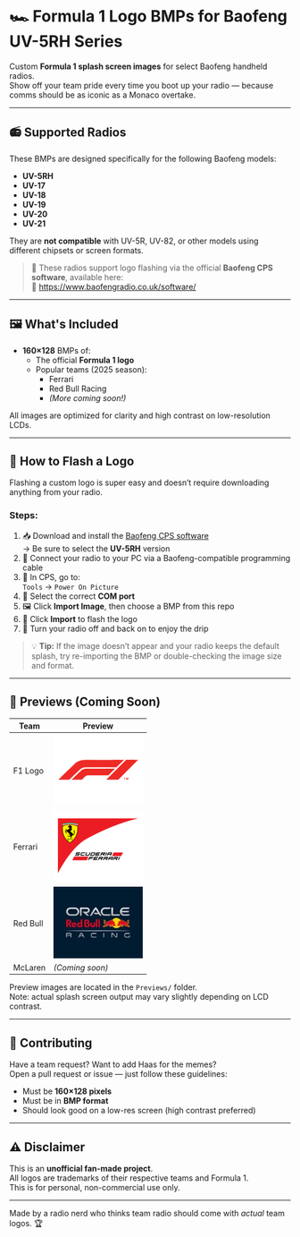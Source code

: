 # 🏎️ Formula 1 Logo BMPs for Baofeng UV-5RH Series

Custom **Formula 1 splash screen images** for select Baofeng handheld radios.  
Show off your team pride every time you boot up your radio — because comms should be as iconic as a Monaco overtake.

---

## 📻 Supported Radios

These BMPs are designed specifically for the following Baofeng models:

- **UV-5RH**
- **UV-17**
- **UV-18**
- **UV-19**
- **UV-20**
- **UV-21**

They are **not compatible** with UV-5R, UV-82, or other models using different chipsets or screen formats.

> 🎯 These radios support logo flashing via the official **Baofeng CPS software**, available here:  
> 🔗 https://www.baofengradio.co.uk/software/

---

## 🖼️ What's Included

- **160×128** BMPs of:
  - The official **Formula 1 logo**
  - Popular teams (2025 season):
    - Ferrari
    - Red Bull Racing
    - *(More coming soon!)*

All images are optimized for clarity and high contrast on low-resolution LCDs.

---

## 🔧 How to Flash a Logo

Flashing a custom logo is super easy and doesn’t require downloading anything from your radio.

### Steps:

1. 📥 Download and install the [Baofeng CPS software](https://www.baofengradio.co.uk/software/)  
   → Be sure to select the **UV-5RH** version
2. 🔌 Connect your radio to your PC via a Baofeng-compatible programming cable
3. 🧭 In CPS, go to:  
   `Tools` → `Power On Picture`
4. 📡 Select the correct **COM port**
5. 🖼️ Click **Import Image**, then choose a BMP from this repo
6. 🚀 Click **Import** to flash the logo
7. 🔄 Turn your radio off and back on to enjoy the drip

> 💡 **Tip:** If the image doesn’t appear and your radio keeps the default splash, try re-importing the BMP or double-checking the image size and format.

---

## 👀 Previews (Coming Soon)

| Team      | Preview                        |
|-----------|--------------------------------|
| F1 Logo   | ![F1](Previews/f1.png)         |
| Ferrari   | ![Ferrari](Previews/ferrari.png) |
| Red Bull  | ![Red Bull](Previews/RedBull.png) |
| McLaren   | *(Coming soon)*                |

Preview images are located in the `Previews/` folder.  
Note: actual splash screen output may vary slightly depending on LCD contrast.

---

## 🤝 Contributing

Have a team request? Want to add Haas for the memes?  
Open a pull request or issue — just follow these guidelines:

- Must be **160×128 pixels**
- Must be in **BMP format**
- Should look good on a low-res screen (high contrast preferred)

---

## ⚠️ Disclaimer

This is an **unofficial fan-made project**.  
All logos are trademarks of their respective teams and Formula 1.  
This is for personal, non-commercial use only.

---

Made by a radio nerd who thinks team radio should come with *actual* team logos. 🏆

